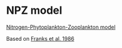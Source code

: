 # NPZ model

[Nitrogen-Phytoplankton-Zooplankton model](NPZ_model.ipynb)

Based on [Franks et al. 1986](https://link.springer.com/article/10.1007%2FBF00397577?LI=true)
